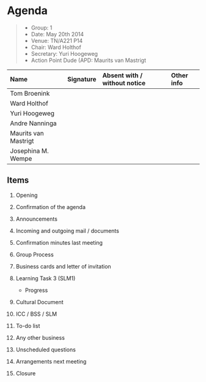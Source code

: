 # Agenda

> * Group: 1
> * Date: May 20th 2014
> * Venue: TN/A221 P14
> * Chair: Ward Holthof
> * Secretary: Yuri Hoogeweg
> * Action Point Dude (APD: Maurits van Mastrigt

| Name                        | Signature   | Absent with / without notice | Other info  |
| :-------------------------- | :---------- | :--------------------------- | :---------- |
| Tom Broenink                |             |                              |             |
| Ward Holthof                |             |                              |             |
| Yuri Hoogeweg               |             |                              |             |
| Andre Nanninga              |             |                              |             |
| Maurits van Mastrigt        |             |                              |             |
| Josephina M. Wempe          |             |                              |             |

## Items

1. Opening

2. Confirmation of the agenda

3. Announcements

4. Incoming and outgoing mail / documents

5. Confirmation minutes last meeting

6. Group Process

7. Business cards and letter of invitation

8. Learning Task 3 (SLM1)
	- Progress

9. Cultural Document

10. ICC / BSS / SLM

11. To-do list

12. Any other business

13. Unscheduled questions

14. Arrangements next meeting

15. Closure